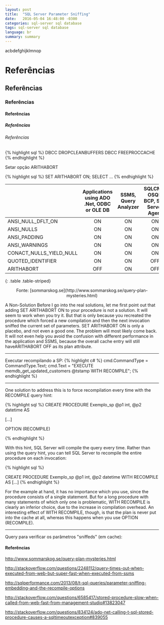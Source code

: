 ```yaml
---
layout: post
title:  "SQL Server Parameter Sniffing"
date:   2016-05-04 16:48:00 -0300
categories: sql-server sql database
tags: sql-server sql database
language: br
summary: summary
---
```

 
 acbdefghijklmnop


# Referências

## Referências

### Referências

#### Referências

##### Referências

###### Referências


{% highlight sql %}
DBCC DROPCLEANBUFFERS
DBCC FREEPROCCACHE
{% endhighlight %}

Setar opção ARITHABORT

{% highlight sql %}
SET ARITHABORT ON; 
SELECT ...
{% endhighlight %}


<div markdown="block" class="table-wrapper">

||Applications using ADO .Net, ODBC or OLE DB | SSMS, Query Analyzer | SQLCMD, OSQL, BCP, SQL Server Agent | ISQL, DB-Library|
|---                     |:---:|:---:|:---:|:---:|
|ANSI_NULL_DFLT_ON       | ON  | ON  | ON  | OFF |
|ANSI_NULLS              | ON  | ON  | ON  | OFF |
|ANSI_PADDING            | ON  | ON  | ON  | OFF |
|ANSI_WARNINGS           | ON  | ON  | ON  | OFF |
|CONACT_NULLS_YIELD_NULL | ON  | ON  | ON  | OFF |
|QUOTED_IDENTIFIER       | ON  | ON  | OFF | OFF |
|ARITHABORT              | OFF | ON  | OFF | OFF |
{: .table .table-striped}

<center markdown="block">
Fonte: [sommarskog.se](http://www.sommarskog.se/query-plan-mysteries.html)
</center>

</div>

A Non-Solution
Before I go into the real solutions, let me first point out that adding SET ARITHABORT ON to your procedure is not a solution. It will seem to work when you try it. But that is only because you recreated the procedure which forced a new compilation and then the next invocation sniffed the current set of parameters. SET ARITHABORT ON is only a placebo, and not even a good one. The problem will most likely come back. It will not even help you avoid the confusion with different performance in the application and SSMS, because the overall cache entry will still haveARITHABORT OFF as its plan attribute.


________________________________________

Executar recompilando a SP:
{% highlight c# %}
cmd.CommandType = CommandType.Text;
cmd.Text = "EXECUTE memdb_get_updated_customers @tstamp WITH RECOMPILE";
{% endhighlight %}


________________________________________

One solution to address this is to force recompilation every time with the RECOMPILE query hint:

{% highlight sql %}
CREATE PROCEDURE Exemplo_sp @p1 int, @p2 datetime
AS

[...]

OPTION (RECOMPILE)

{% endhighlight %}

With this hint, SQL Server will compile the query every time. Rather than using the query hint, you can tell SQL Server to recompile the entire procedure on each invocation:

{% highlight sql %}

CREATE PROCEDURE Exemplo_sp @p1 int, @p2 datetime
WITH RECOMPILE AS
[...]
{% endhighlight %}

For the example at hand, it has no importance which you use, since the procedure consists of a single statement. But for a long procedure with many statements of which only one is problematic, WITH RECOMPILE is clearly an inferior choice, due to the increase in compilation overhead. An interesting effect of WITH RECOMPILE, though, is that the plan is never put into the cache at all, whereas this happens when you use OPTION (RECOMPILE).


___

Query para verificar os parâmetros "sniffeds" (em cache):



#### Referências

<http://www.sommarskog.se/query-plan-mysteries.html>

<http://stackoverflow.com/questions/2248112/query-times-out-when-executed-from-web-but-super-fast-when-executed-from-ssms>

<http://sqlperformance.com/2013/08/t-sql-queries/parameter-sniffing-embedding-and-the-recompile-options>

<http://stackoverflow.com/questions/6585417/stored-procedure-slow-when-called-from-web-fast-from-management-studio#13823047>

<http://stackoverflow.com/questions/834124/ado-net-calling-t-sql-stored-procedure-causes-a-sqltimeoutexception#839055>
